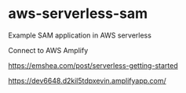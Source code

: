 # aws-serverless-sam
Example SAM application in AWS serverless


Connect to AWS Amplify

https://emshea.com/post/serverless-getting-started

https://dev6648.d2kil5tdpxevin.amplifyapp.com/